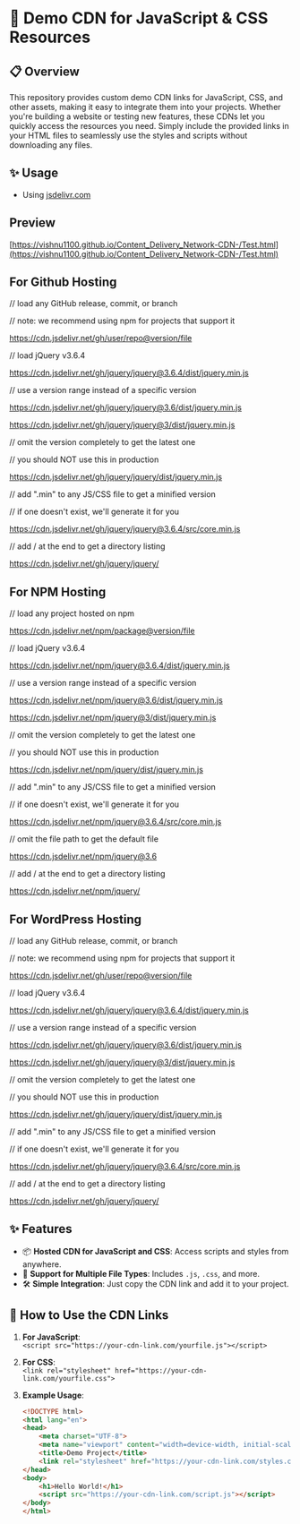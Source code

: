# 🚀 Demo CDN for JavaScript & CSS Resources

## 📋 Overview  
This repository provides custom demo CDN links for JavaScript, CSS, and other assets, making it easy to integrate them into your projects. Whether you're building a website or testing new features, these CDNs let you quickly access the resources you need. Simply include the provided links in your HTML files to seamlessly use the styles and scripts without downloading any files.


## ✨ Usage 

- Using  [jsdelivr.com](https://www.jsdelivr.com/)


## Preview

[https://vishnu1100.github.io/Content_Delivery_Network-CDN-/Test.html](https://vishnu1100.github.io/Content_Delivery_Network-CDN-/Test.html)



## For Github Hosting

// load any GitHub release, commit, or branch

// note: we recommend using npm for projects that support it

https://cdn.jsdelivr.net/gh/user/repo@version/file


// load jQuery v3.6.4

https://cdn.jsdelivr.net/gh/jquery/jquery@3.6.4/dist/jquery.min.js


// use a version range instead of a specific version

https://cdn.jsdelivr.net/gh/jquery/jquery@3.6/dist/jquery.min.js

https://cdn.jsdelivr.net/gh/jquery/jquery@3/dist/jquery.min.js


// omit the version completely to get the latest one

// you should NOT use this in production

https://cdn.jsdelivr.net/gh/jquery/jquery/dist/jquery.min.js


// add ".min" to any JS/CSS file to get a minified version

// if one doesn't exist, we'll generate it for you

https://cdn.jsdelivr.net/gh/jquery/jquery@3.6.4/src/core.min.js


// add / at the end to get a directory listing

https://cdn.jsdelivr.net/gh/jquery/jquery/

## For NPM Hosting 

// load any project hosted on npm

https://cdn.jsdelivr.net/npm/package@version/file


// load jQuery v3.6.4

https://cdn.jsdelivr.net/npm/jquery@3.6.4/dist/jquery.min.js


// use a version range instead of a specific version

https://cdn.jsdelivr.net/npm/jquery@3.6/dist/jquery.min.js

https://cdn.jsdelivr.net/npm/jquery@3/dist/jquery.min.js


// omit the version completely to get the latest one

// you should NOT use this in production

https://cdn.jsdelivr.net/npm/jquery/dist/jquery.min.js


// add ".min" to any JS/CSS file to get a minified version

// if one doesn't exist, we'll generate it for you

https://cdn.jsdelivr.net/npm/jquery@3.6.4/src/core.min.js


// omit the file path to get the default file

https://cdn.jsdelivr.net/npm/jquery@3.6


// add / at the end to get a directory listing

https://cdn.jsdelivr.net/npm/jquery/

## For WordPress Hosting 

// load any GitHub release, commit, or branch

// note: we recommend using npm for projects that support it

https://cdn.jsdelivr.net/gh/user/repo@version/file


// load jQuery v3.6.4

https://cdn.jsdelivr.net/gh/jquery/jquery@3.6.4/dist/jquery.min.js


// use a version range instead of a specific version

https://cdn.jsdelivr.net/gh/jquery/jquery@3.6/dist/jquery.min.js

https://cdn.jsdelivr.net/gh/jquery/jquery@3/dist/jquery.min.js


// omit the version completely to get the latest one

// you should NOT use this in production

https://cdn.jsdelivr.net/gh/jquery/jquery/dist/jquery.min.js


// add ".min" to any JS/CSS file to get a minified version

// if one doesn't exist, we'll generate it for you

https://cdn.jsdelivr.net/gh/jquery/jquery@3.6.4/src/core.min.js


// add / at the end to get a directory listing

https://cdn.jsdelivr.net/gh/jquery/jquery/


## ✨ Features  
- 📦 **Hosted CDN for JavaScript and CSS**: Access scripts and styles from anywhere.  
- 📄 **Support for Multiple File Types**: Includes `.js`, `.css`, and more.  
- 🛠️ **Simple Integration**: Just copy the CDN link and add it to your project.

## 🚀 How to Use the CDN Links  

1. **For JavaScript**:  
   `<script src="https://your-cdn-link.com/yourfile.js"></script>`

2. **For CSS**:  
   `<link rel="stylesheet" href="https://your-cdn-link.com/yourfile.css">`

3. **Example Usage**:
   ```html
   <!DOCTYPE html>
   <html lang="en">
   <head>
       <meta charset="UTF-8">
       <meta name="viewport" content="width=device-width, initial-scale=1.0">
       <title>Demo Project</title>
       <link rel="stylesheet" href="https://your-cdn-link.com/styles.css">
   </head>
   <body>
       <h1>Hello World!</h1>
       <script src="https://your-cdn-link.com/script.js"></script>
   </body>
   </html>
